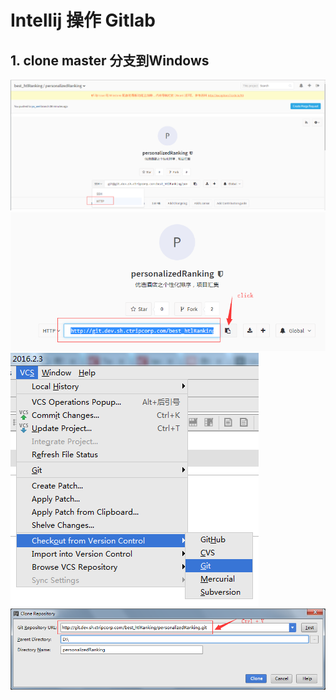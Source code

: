# Intellij 操作 Gitlab
## 1. clone master 分支到Windows
<img src="img/chap02/modifyhttp.png"/><br>
<img src="img/chap02/copyhttp.png"/><br>
<img src="img/chap02/opengit.png"/><br>
<img src="img/chap02/ctrlvgit.png"/><br>
